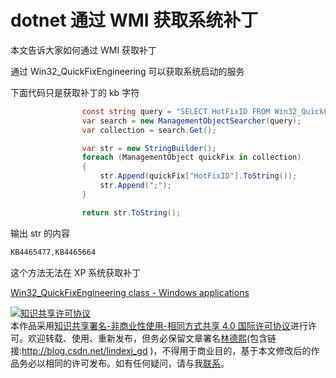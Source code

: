 
# dotnet 通过 WMI 获取系统补丁

本文告诉大家如何通过 WMI 获取补丁

<!--more-->


<!-- CreateTime:2019/8/31 16:55:59 -->


<!-- 标签：dotnet,C#,WMI -->

通过 Win32_QuickFixEngineering 可以获取系统启动的服务

下面代码只是获取补丁的 kb 字符

```csharp
                const string query = "SELECT HotFixID FROM Win32_QuickFixEngineering";
                var search = new ManagementObjectSearcher(query);
                var collection = search.Get();

                var str = new StringBuilder();
                foreach (ManagementObject quickFix in collection)
                {
                    str.Append(quickFix["HotFixID"].ToString());
                    str.Append(";");
                }

                return str.ToString();
```

输出 str 的内容

```csharp
KB4465477,KB4465664
```

这个方法无法在 XP 系统获取补丁

[Win32_QuickFixEngineering class - Windows applications](https://docs.microsoft.com/en-us/windows/desktop/cimwin32prov/win32-quickfixengineering )





<a rel="license" href="http://creativecommons.org/licenses/by-nc-sa/4.0/"><img alt="知识共享许可协议" style="border-width:0" src="https://licensebuttons.net/l/by-nc-sa/4.0/88x31.png" /></a><br />本作品采用<a rel="license" href="http://creativecommons.org/licenses/by-nc-sa/4.0/">知识共享署名-非商业性使用-相同方式共享 4.0 国际许可协议</a>进行许可。欢迎转载、使用、重新发布，但务必保留文章署名[林德熙](http://blog.csdn.net/lindexi_gd)(包含链接:http://blog.csdn.net/lindexi_gd )，不得用于商业目的，基于本文修改后的作品务必以相同的许可发布。如有任何疑问，请与我[联系](mailto:lindexi_gd@163.com)。